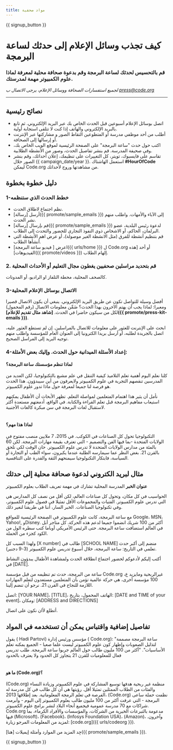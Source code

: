 ```yaml
---
title: مواد صحفية
---
```


{{ signup_button }}

# كيف تجذب وسائل الإعلام إلى حدثك لساعة البرمجة

### قم بالتحسيس لحدثك لساعة البرمجة وقم بدعوة صحافة محلية لمعرفة لماذا علوم الكمبيوتر مهمة لمدرستك.

*لجميع استفسارات الصحافة ووسائل الإعلام، يرجى الاتصال ب <press@code.org>*

* * *

## نصائح رئيسية

- اتصل بوسائل الإعلام أسبوعين قبل الحدث الخاص بك عبر البريد الإلكتروني. ثم تابع بالبريد الإلكتروني والهاتف إذا كنت لا تتلقى استجابة أولية.
- أطلب من أحد موظفي مدرسة أو المتطوعين التقاط الصور و مشاركتها عبر الإنترنت أو إرسالها إلى الصحافة.
- اكتب حول حدث "ساعة البرمجة" على الصفحة الرئيسية لموقع الويب الخاص بك، وفي صحيفة المدرسة. قم بنشر تفاصيل الحدث، وصور من الأنشطة الطلابية.
- تقاسم على فايسبوك، تويتر، كل التغييرات على تنظيمك، إعلان أحداثك، وقم بنشر الصور خلال {{ campaign_date/year }}. استعمل الهاشتاك **#HourOfCode** ليمكن Code.org من مشاهدتها وروج لأحداثك.

## دليل خطوة بخطوة

### 1-خطط الحدث الذي ستنظمه

- نظم اجتماع لاطلاق الحدث.
- أرسل [رسالة]({{ promote/sample_emails }}) إلى الآباء والأمهات. واطلب منهم نشر الحدث.
- قم بإرسال [رسالة]({{ promote/sample_emails }}) لدعوة رئيس البلدية، عضو البرلمان، الحاكم، أو الاشخاص ذوي النفوذ التجاري للحضور والتحدث إلى الطلاب.
- قم بتنظيم أنشطة للفرق (مثل الانشطة الغير موصولة)، أو عرض اهم الأنشطة التي أنشأها الطلاب.
- اعرض [ فيديو ساعة البرمجة]({{ urls/home }}) ل Code.org أو أحد [هذه الفيديوهات]({{ promote/videos }}) إلهام الطلاب. <br />

### 2. قم بتحديد مراسلين صحفيين يغطون مجال التعليم أو الأحداث المحلية

كالصحف المحلية، محطة التلفاز او الراديو، أو المدونات. <br />

### 3-الاتصال بوسائل الإعلام المحلية

أفضل وسيلة للتواصل تكون عن طريق البريد الإلكتروني. ينبغي أن يكون الاتصال قصيرا ومعبرا: لماذا يجب أن يهتم الآخرون بهذا الحدث؟ ضَمِّن معلومات الاتصال (رقم المحمول) لكل من سيكون حاضرا في الحدث. **[شاهد مثال تقديم للإعلام]({{ promote/press-kit-emails }})**.

ابحث على الإنترنت للعثور على معلومات للاتصال بالمراسلين. إن لم تستطع العثور عليه، اتصل بالجريدة لطلبه، أو أرسل بريدا الكترونيا إلى العنوان العام للمؤسسة واطلب منهم توجيه البريد إلى المراسل الصحيح. <br />

### 4-إعداد الأسئلة الميدانية حول الحدث. وإليك بعض الأمثلة:

#### لماذا تنظم مؤسستك ساعة البرمجة؟

كلنا نعلم اليوم أهمية تعلم التلاميذ كيفية التنقل في علم مشبع بالتكنولوجيا، لكن العديد من المدرسين تنقصهم التجربة في علوم الكمبيوتر ولايعرفون من أين سيبدؤون. هذا الحدث هو فرصة لنا جميعا لمعرفة حول ماذا تدور علوم الكمبيوتر.

نأمل أن يثير هذا اهتمام المتعلمين لمواصلة التعلم. تظهر الأبحاث أن الأطفال يمكنهم استيعاب مفاهيم البرمجة قبل تعلم القراءة والكتابة. في الواقع، أدمغتهم مستعدة أكثر لاستقبال لغات البرمجة في سن مبكرة كالغات الأجنبية. <br /> <br />

#### لماذا هذا مهم؟

التكنولوجيا تحول كل الصناعات في الكوكب. في 2015، 7 ملايين منصب مفتوح في الولايات المتحدة -بما فيها الفن والتصميم - التي تعترف بقيمة مهارات البرمجة. لكن 60 بالمئة من مدارس الولايات المتحدة لا تدرس علوم الكمبيوتر. حان الوقت لكي نلحق بالقرن 21. بغض النظر عما سيمارسه الطلبة عندما يكبرون، سواء الطب أو التجارة أو السياسة، فابتكار التكنولوجيا سيمنحهم الثقة والقدرة على التنافسية. <br />

<a id="sample-emails"></a>

## مثال لبريد الكتروني لدعوة صحافة محلية إلى حدثك

**عنوان الخبر** المدرسة المحلية تشارك في مهمة تعريف الطلاب بعلوم الكمبيوتر

الحواسيب في كل مكان، وتحول كل صناعات العالم، لكن أقل من نصف كل المدارس هي التي تدرس علوم الكمبيوتر. الفتيات والمجموعات الأقل تمثيلا في فصول علوم الكمبيوتر، وفي تكنولوجيا الصناعات. الخبر السار، أننا في طريقنا لنغير ذلك.

مع ساعة البرمجة، كانت علوم الكمبيوتر في الصفحة الرئيسية للمواقع Google، MSN، Yahoo!, وDisney. أكثر من 100 شريك انضموا جميعا لدعم هذه الحركة. كل متاجر أبل في العالم استضافت ساعة البرمجة. حتى الرئيس الأمريكي أوباما كتب سطره الول من الكود كجزء من الحملة.

ولهذا السبب كل [X number] طالب في [SCHOOL NAME] منضم إلى أكبر حدث تعلمي في التاريخ: ساعة البرمجة، خلال أسبوع تدريس علوم الكمبيوتر (3-9 دجنبر).

أكتب إليكم لأدعوكم لحضور اجتماع انطلاقة الحدث ولمشاهدة الأطفال يبدؤون النشاط في [DATE].

ساعة من البرمجة، حدث تم تنظيمه من قبل مؤسسة Code.org غيرالربحية ومايزيد ع، 100 مؤسسة أخرى، هي حركة عالمية تؤمن بأن المتعلمين مستعدون لتعلم المهارات اللازمة للنجاح في القرن 21. نرجو أن تنضم إلينا.

اتصل: [YOUR NAME]، [TITLE]، الهاتف المحمول، بتاريخ: [DATE and TIME of your event]، ومكان: [ADDRESS and DIRECTIONS]

أتطلع لأان نكون على اتصال. <br />

## تفاصيل إضافية واقتباس يمكن أن تستخدمه في المواد

يقول ( Hadi Partovi) مؤسس ورئيس إدارة ( Code.org): "ساعة البرمجة مصممة لتذليل الصعوبات وإظهار كون علوم الكمبيوتر ليست علما صعبا - الجميع يمكنه تعلم الأساسيات". "أكثر من 100 مليون طالب حول العالم جربوا ساعة البرمجة. طلب تدريس فعال للمعلوميات للقرن 21 يتجاوز كل الحدود ولا يعترف بالحدود <br /> <br />

#### ما هو (Code.org)؟

(Code.org) منظمة غير ربحية هدفها توسيع المشاركة في علوم الكمبيوتر وزيادة النساء والفئات من الطلاب الممثلين تمثيلا أقل. رؤيتها هي أن كل طالب في كل مدرسة له الفرصة في تعلم الرمجة المعلوماتية. بعد إطلاقها 2013، (Code.org) نظمت حملة ساعى البرمجة - التي عرفت أكثر من 100 مليون طالب بعلوم الكمبيوتر إلى اليوم - وأبرمت شراكات مع 70 مدرسة عمومية فيجميع أنحاء البلاد لنشر برامج علوم الكمبيوتر. Code.org مدعومة بالتبرعات الخيرية من الشركات، والمؤسسات والأفراد الكرماء، بما فيها (Microsoft)، (Facebook)، (Infosys Foundation USA)، (Amazon)، وآخرون. لمزيد من المعلومات المرجو زيارة: [code.org]({{ urls/codeorg }}).

  
جِد المزيد من الموارد وأمثلة إيميلات [هنا]({{ promote/sample_emails }}).

{{ signup_button }}